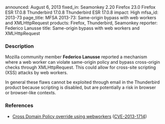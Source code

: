 announced: August 6, 2013
fixed_in: Seamonkey 2.20
          Firefox 23.0
          Firefox ESR 17.0.8
          Thunderbird 17.0.8
          Thunderbird ESR 17.0.8
impact: High
mfsa_id: 2013-73
page_title: MFSA 2013-73: Same-origin bypass with web workers and XMLHttpRequest
products: Firefox, Thunderbird, Seamonkey
reporter: Federico Lanusse
title: Same-origin bypass with web workers and XMLHttpRequest

<h3>Description</h3>

<p>Mozilla community member <strong>Federico Lanusse</strong> reported a
mechanism where a web worker can violate same-origin policy and bypass
cross-origin checks through XMLHttpRequest. This could allow for cross-site
scripting (XSS) attacks by web workers.
</p>

<p class="note">In general these flaws cannot be exploited through email in the
Thunderbird product because scripting is disabled, but are
potentially a risk in browser or browser-like contexts.</p>

<h3>References</h3>

<ul>
  <li><a href="https://bugzilla.mozilla.org/show_bug.cgi?id=879787">
       Cross Domain Policy override using webworkers</a> (<a href="http://cve.mitre.org/cgi-bin/cvename.cgi?name=CVE-2013-1714" class="ex-ref">CVE-2013-1714</a>)</li>
</ul>




